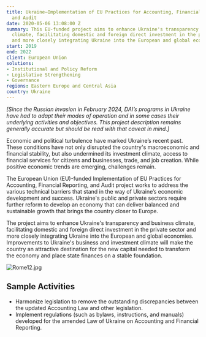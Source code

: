 ```yaml
---
title: Ukraine—Implementation of EU Practices for Accounting, Financial Reporting,
  and Audit
date: 2020-05-06 13:08:00 Z
summary: This EU-funded project aims to enhance Ukraine's transparency and business
  climate, facilitating domestic and foreign direct investment in the private sector
  and more closely integrating Ukraine into the European and global economies.
start: 2019
end: 2022
client: European Union
solutions:
- Institutional and Policy Reform
- Legislative Strengthening
- Governance
regions: Eastern Europe and Central Asia
country: Ukraine
---
```


*[Since the Russian invasion in February 2024, DAI’s programs in Ukraine have had to adapt their modes of operation and in some cases their underlying activities and objectives. This project description remains generally accurate but should be read with that caveat in mind.]*

Economic and political turbulence have marked Ukraine’s recent past. These conditions have not only disrupted the country's macroeconomic and financial stability, but also undermined its investment climate, access to financial services for citizens and businesses, trade, and job creation. While positive economic trends are emerging, challenges remain.

The European Union (EU)-funded Implementation of EU Practices for Accounting, Financial Reporting, and Audit project works to address the various technical barriers that stand in the way of Ukraine’s economic development and success. Ukraine's public and private sectors require further reform to develop an economy that can deliver balanced and sustainable growth that brings the country closer to Europe. 

The project aims to enhance Ukraine's transparency and business climate, facilitating domestic and foreign direct investment in the private sector and more closely integrating Ukraine into the European and global economies. Improvements to Ukraine's business and investment climate will make the country an attractive destination for the new capital needed to transform the economy and place state finances on a stable foundation. 

![Rome12.jpg](/uploads/Rome12.jpg)

## Sample Activities

* Harmonize legislation to remove the outstanding discrepancies between the updated Accounting Law and other legislation.
* Implement regulations (such as bylaws, instructions, and manuals) developed for the amended Law of Ukraine on Accounting and Financial Reporting.